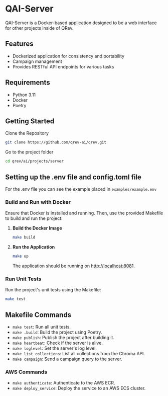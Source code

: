 # QAI-Server

QAI-Server is a Docker-based application designed to be a web interface for other projects inside of QRev.

## Features

- Dockerized application for consistency and portability
- Campaign management
- Provides RESTful API endpoints for various tasks

## Requirements

- Python 3.11
- Docker
- Poetry

## Getting Started

Clone the Repository

```bash
git clone https://github.com/qrev-ai/qrev.git
```

Go to the project folder

```bash
cd qrev/ai/projects/server
```

## Setting up the .env file and config.toml file
For the .env file you can see the example placed in `examples/example.env`

### Build and Run with Docker

Ensure that Docker is installed and running. Then, use the provided Makefile to build and run the project:

1. **Build the Docker Image**

   ```bash
   make build
   ```

2. **Run the Application**

   ```bash
   make up
   ```

   The application should be running on [http://localhost:8081](http://localhost:8081).

### Run Unit Tests

Run the project's unit tests using the Makefile:

```bash
make test
```

## Makefile Commands

- `make test`: Run all unit tests.
- `make .build`: Build the project using Poetry.
- `make publish`: Publish the project after building it.
- `make heartbeat`: Check if the server is alive.
- `make loglevel`: Set the server's log level.
- `make list_collections`: List all collections from the Chroma API.
- `make campaign`: Send a campaign query to the server.

### AWS Commands

- `make authenticate`: Authenticate to the AWS ECR.
- `make deploy_service`: Deploy the service to an AWS ECS cluster.

